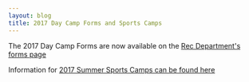 ```yaml
---
layout: blog
title: 2017 Day Camp Forms and Sports Camps
---
```




The 2017 Day Camp Forms are now available on the [Rec Department's forms page](/departments/recreation/forms/)


Information for [2017 Summer Sports Camps can be found here](/departments/recreation/sports-and-activities/2017-sports-camps/)
